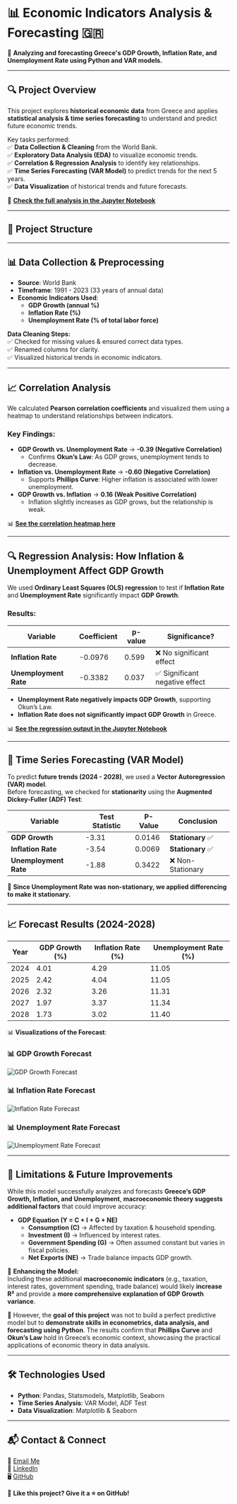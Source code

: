 # 📊 Economic Indicators Analysis & Forecasting 🇬🇷  

🚀 **Analyzing and forecasting Greece's GDP Growth, Inflation Rate, and Unemployment Rate using Python and VAR models.**  

---

## 🔍 **Project Overview**
This project explores **historical economic data** from Greece and applies **statistical analysis & time series forecasting** to understand and predict future economic trends.  

Key tasks performed:  
✅ **Data Collection & Cleaning** from the World Bank.  
✅ **Exploratory Data Analysis (EDA)** to visualize economic trends.  
✅ **Correlation & Regression Analysis** to identify key relationships.  
✅ **Time Series Forecasting (VAR Model)** to predict trends for the next 5 years.  
✅ **Data Visualization** of historical trends and future forecasts.  

📌 **[Check the full analysis in the Jupyter Notebook](./forecasting_analysis.ipynb)**  

---

## 📂 **Project Structure**

---

## 📊 **Data Collection & Preprocessing**
- **Source**: World Bank  
- **Timeframe**: 1991 - 2023 (33 years of annual data)  
- **Economic Indicators Used**:
  - **GDP Growth (annual %)**
  - **Inflation Rate (%)**
  - **Unemployment Rate (% of total labor force)**  

**Data Cleaning Steps:**  
✅ Checked for missing values & ensured correct data types.  
✅ Renamed columns for clarity.  
✅ Visualized historical trends in economic indicators.  

---

## 📈 **Correlation Analysis**
We calculated **Pearson correlation coefficients** and visualized them using a heatmap to understand relationships between indicators.

### **Key Findings**:
- **GDP Growth vs. Unemployment Rate** → **-0.39 (Negative Correlation)**  
  - Confirms **Okun’s Law**: As GDP grows, unemployment tends to decrease.  
- **Inflation vs. Unemployment Rate** → **-0.60 (Negative Correlation)**  
  - Supports **Phillips Curve**: Higher inflation is associated with lower unemployment.  
- **GDP Growth vs. Inflation** → **0.16 (Weak Positive Correlation)**  
  - Inflation slightly increases as GDP grows, but the relationship is weak.  

📊 **[See the correlation heatmap here](https://github.com/konstantinosmanos/Economic_Indicators_Forecasting/blob/main/Correlation_Matrix__growth_inflation_unemployment.png?)**

---

## 🔍 **Regression Analysis: How Inflation & Unemployment Affect GDP Growth**
We used **Ordinary Least Squares (OLS) regression** to test if **Inflation Rate** and **Unemployment Rate** significantly impact **GDP Growth**.

### **Results:**
| Variable                 | Coefficient | p-value  | Significance? |
|--------------------------|------------|---------|--------------|
| **Inflation Rate**       | -0.0976    | 0.599   | ❌ No significant effect |
| **Unemployment Rate**    | -0.3382    | 0.037   | ✅ Significant negative effect |

- **Unemployment Rate negatively impacts GDP Growth**, supporting Okun’s Law.
- **Inflation Rate does not significantly impact GDP Growth** in Greece.

📊 **[See the regression output in the Jupyter Notebook](./forecasting_analysis.ipynb)**  

---

## 🔮 **Time Series Forecasting (VAR Model)**
To predict **future trends (2024 - 2028)**, we used a **Vector Autoregression (VAR) model**.  
Before forecasting, we checked for **stationarity** using the **Augmented Dickey-Fuller (ADF) Test**:

| Variable               | Test Statistic | P-Value  | Conclusion |
|------------------------|---------------|---------|------------|
| **GDP Growth**        | -3.31          | 0.0146  | **Stationary** ✅ |
| **Inflation Rate**    | -3.54          | 0.0069  | **Stationary** ✅ |
| **Unemployment Rate** | -1.88          | 0.3422  | ❌ Non-Stationary |

📌 **Since Unemployment Rate was non-stationary, we applied differencing to make it stationary.**

---

## 📈 **Forecast Results (2024-2028)**
| Year | GDP Growth (%) | Inflation Rate (%) | Unemployment Rate (%) |
|------|--------------|------------------|----------------------|
| 2024 | 4.01        | 4.29             | 11.05                |
| 2025 | 2.42        | 4.04             | 11.05                |
| 2026 | 2.32        | 3.26             | 11.31                |
| 2027 | 1.97        | 3.37             | 11.34                |
| 2028 | 1.73        | 3.02             | 11.40                |

📊 **Visualizations of the Forecast**:
### **📊 GDP Growth Forecast**
![GDP Growth Forecast](https://github.com/konstantinosmanos/Economic_Indicators_Forecasting/blob/main/Forecast_growth_Greece_5years.png?raw=true)


### **📊 Inflation Rate Forecast**
![Inflation Rate Forecast](https://github.com/konstantinosmanos/Economic_Indicators_Forecasting/blob/main/Forecast_inflation_Greece_5years.png?raw=true)


### **📊 Unemployment Rate Forecast**
![Unemployment Rate Forecast](https://github.com/konstantinosmanos/Economic_Indicators_Forecasting/blob/main/Forecast_unemployment_Greece_5years.png?raw=true)


---

## 📌 **Limitations & Future Improvements**
While this model successfully analyzes and forecasts **Greece’s GDP Growth, Inflation, and Unemployment**, **macroeconomic theory suggests additional factors** that could improve accuracy:  

- **GDP Equation (Y = C + I + G + NE)**  
  - **Consumption (C)** → Affected by taxation & household spending.  
  - **Investment (I)** → Influenced by interest rates.  
  - **Government Spending (G)** → Often assumed constant but varies in fiscal policies.  
  - **Net Exports (NE)** → Trade balance impacts GDP growth.  

🔹 **Enhancing the Model:**  
Including these additional **macroeconomic indicators** (e.g., taxation, interest rates, government spending, trade balance) would likely **increase R²** and provide a **more comprehensive explanation of GDP Growth variance**.  

📌 However, the **goal of this project** was not to build a perfect predictive model but to **demonstrate skills in econometrics, data analysis, and forecasting using Python**. The results confirm that **Phillips Curve** and **Okun’s Law** hold in Greece’s economic context, showcasing the practical applications of economic theory in data analysis.  

---

## 🛠 **Technologies Used**
- **Python**: Pandas, Statsmodels, Matplotlib, Seaborn
- **Time Series Analysis**: VAR Model, ADF Test
- **Data Visualization**: Matplotlib & Seaborn

---

## 📬 **Contact & Connect**
📩 [Email Me](mailto:manoskonstantinos960@gmail.com)  
🔗 [LinkedIn](https://www.linkedin.com/in/konstantinosmanos)  
🖥 [GitHub](https://github.com/konstantinosmanos)  

🚀 **Like this project? Give it a ⭐ on GitHub!**
